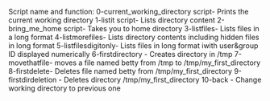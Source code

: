 Script name and function:
0-current_working_directory script- Prints the current working directory
1-listit script- Lists directory content
2-bring_me_home script- Takes you to home directory
3-listfiles- Lists files in a long format
4-listmorefiles- Lists directory contents including hidden files in long format
5-listfilesdigitonly- Lists files in long format iwith user&group ID displayed numerically
6-firstdirectory - Creates directory in /tmp
7-movethatfile- moves a file named betty from /tmp to /tmp/my_first_directory
8-firstdelete- Deletes file named betty from /tmp/my_first_directory
9-firstdirdeletion - Deletes directory /tmp/my_first_directory
10-back - Change working directory to previous one 
